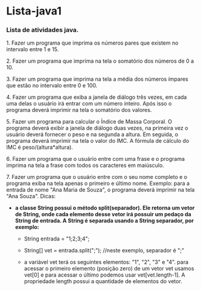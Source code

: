 # Lista-java1

### Lista de atividades java.
<p>
1. Fazer um programa que imprima os números pares que existem no intervalo entre 1
e 15.
</p>
<p>
2. Fazer um programa que imprima na tela o somatório dos números de 0 a 10.
</p>
<p>
3. Fazer um programa que imprima na tela a média dos números ímpares que estão no
intervalo entre 0 e 100.
</p>
<p>
4. Fazer um programa que exiba a janela de diálogo três vezes, em cada uma delas o
usuário irá entrar com um número inteiro. Após isso o programa deverá imprimir na tela o
somatório dos valores.
</p>
<p>
5. Fazer um programa para calcular o Índice de Massa Corporal. O programa deverá
exibir a janela de diálogo duas vezes, na primeira vez o usuário deverá fornecer o peso e na
segunda a altura. Em seguida, o programa deverá imprimir na tela o valor do IMC. A fórmula de
cálculo do IMC é peso/(altura*altura).
</p>
<p>
6. Fazer um programa que o usuário entre com uma frase e o programa imprima na tela
a frase com todos os caracteres em maiúsculo.
</p>
<p>
7. Fazer um programa que o usuário entre com o seu nome completo e o programa
exiba na tela apenas o primeiro e último nome. Exemplo: para a entrada de nome "Ana Maria de
Souza", o programa deverá imprimir na tela "Ana Souza".
Dicas:

- **a classe String possui o método split(separador). Ele retorna um vetor de String, onde
cada elemento desse vetor irá possuir um pedaço da String de entrada. A String é
separada usando a String separador, por exemplo:**
  
  - String entrada = "1;2;3;4";
  
  - String[] vet = entrada.split(";"); //neste exemplo, separador é ";"
  
  - a variável vet terá os seguintes elementos: "1", "2", "3" e "4".
para acessar o primeiro elemento (posição zero) de um vetor vet usamos vet[0] e para acessar o
último podemos usar vet[vet.length-1]. A propriedade length possui a quantidade de elementos
do vetor.
</p>
